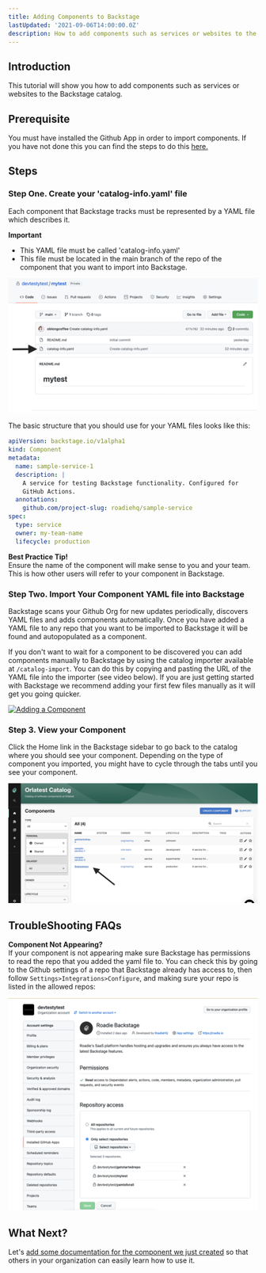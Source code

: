 ```yaml
---
title: Adding Components to Backstage
lastUpdated: '2021-09-06T14:00:00.0Z'
description: How to add components such as services or websites to the Backstage catalog.
---
```


## Introduction

This tutorial will show you how to add components such as services or websites to the Backstage catalog.

## Prerequisite 
You must have installed the Github App in order to import components. If you have not done this you can find the steps to do this [here.](https://roadie.io/docs/getting-started/getting-started-for-admins/#connect-roadie-to-github) 

## Steps

### Step One. Create your 'catalog-info.yaml' file
Each component that Backstage tracks must be represented by a YAML file which describes it. 

**Important**
- This YAML file must be called 'catalog-info.yaml'
- This file must be located in the main branch of the repo of the component that you want to import into Backstage.

![Required location of a catalog-info.yaml file](./catalog-info.png)

The basic structure that you should use for your YAML files looks like this:

```yaml
apiVersion: backstage.io/v1alpha1
kind: Component
metadata:
  name: sample-service-1
  description: |
    A service for testing Backstage functionality. Configured for
    GitHub Actions.
  annotations:
    github.com/project-slug: roadiehq/sample-service
spec:
  type: service
  owner: my-team-name
  lifecycle: production
```

**Best Practice Tip!** </br>
Ensure the name of the component will make sense to you and your team. This is how other users will refer to your component in Backstage.

### Step Two. Import Your Component YAML file into Backstage
Backstage scans your Github Org for new updates periodically, discovers YAML files and adds components automatically. Once you have added a YAML file to any repo that you want to be imported to Backstage it will be found and autopopulated as a component.

If you don't want to wait for a component to be discovered you can add components manually to Backstage by using the catalog importer available at `/catalog-import`. You can do this by copying and pasting the URL of the YAML file into the importer (see video below). If you are just getting started with Backstage we recommend adding your first few files manually as it will get you going quicker. 


[![Adding a Component](https://cdn.loom.com/sessions/thumbnails/b96f07f0579a423f8cb762e8c1b7f3fe-with-play.gif)](https://www.loom.com/share/b96f07f0579a423f8cb762e8c1b7f3fe "Adding a Component")

### Step 3. View your Component
Click the Home link in the Backstage sidebar to go back to the catalog where you should see your component. Depending on the type of component you imported, you might have to cycle through the tabs until you see your component.

![See your new component](./viewcomponent.jpg)

## TroubleShooting FAQs
**Component Not Appearing?** </br>
If your component is not appearing make sure Backstage has permissions to read the repo that you added the yaml file to.
You can check this by going to the Github settings of a repo that Backstage already has access to, then follow `Settings>Integrations>Configure`, and making sure your repo is listed in the allowed repos:

![repo permissions](./repopermissions.png)

## What Next? 

Let's [add some documentation for the component we just created](/docs/getting-started/technical-documentation/) so that others in your organization can easily learn how to use it.
